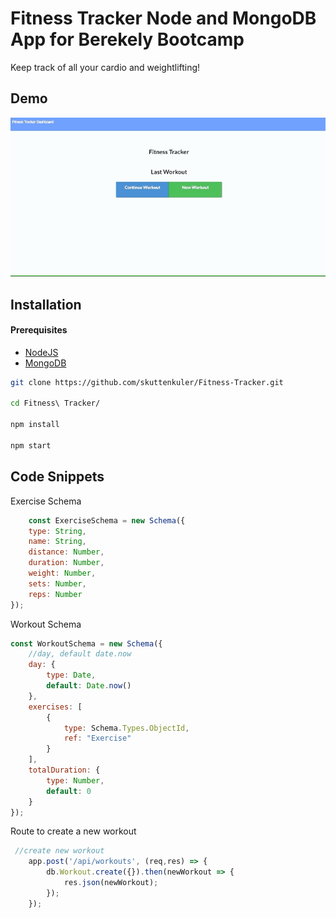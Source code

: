 # Fitness Tracker Node and MongoDB App for Berekely Bootcamp
Keep track of all your cardio and weightlifting!




## Demo

![Alt text](./public/images/fittrack.gif?raw=true "Preview")


## Installation

#### Prerequisites
* [NodeJS](https://nodejs.org)
* [MongoDB](https://mongodb.com)

```bash
git clone https://github.com/skuttenkuler/Fitness-Tracker.git

cd Fitness\ Tracker/

npm install

npm start
```

## Code Snippets
Exercise Schema
```javascript
    const ExerciseSchema = new Schema({
    type: String,
    name: String,
    distance: Number,
    duration: Number,
    weight: Number,
    sets: Number,
    reps: Number
});
```
Workout Schema
```javascript
const WorkoutSchema = new Schema({
    //day, default date.now
    day: {
        type: Date,
        default: Date.now()
    },
    exercises: [
        {
            type: Schema.Types.ObjectId,
            ref: "Exercise"
        }
    ],
    totalDuration: {
        type: Number,
        default: 0
    } 
});
```
Route to create a new workout

```javascript
 //create new workout
    app.post('/api/workouts', (req,res) => {
        db.Workout.create({}).then(newWorkout => {
            res.json(newWorkout);
        });
    });
```

